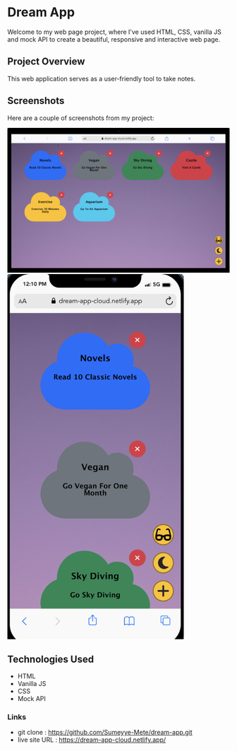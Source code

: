 # Dream App

Welcome to my web page project, where I've used HTML, CSS, vanilla JS and mock API to create a beautiful, responsive and interactive web page.

## Project Overview

This web application serves as a user-friendly tool to take notes.

## Screenshots

Here are a couple of screenshots from my project:

![](/img/Screenshot-desktop.png)
<img src="./img/Screenshot-phone.png" width="400">

## Technologies Used
- HTML
- Vanilla JS
- CSS
- Mock API

### Links
- git clone : https://github.com/Sumeyye-Mete/dream-app.git
- live site URL : https://dream-app-cloud.netlify.app/
